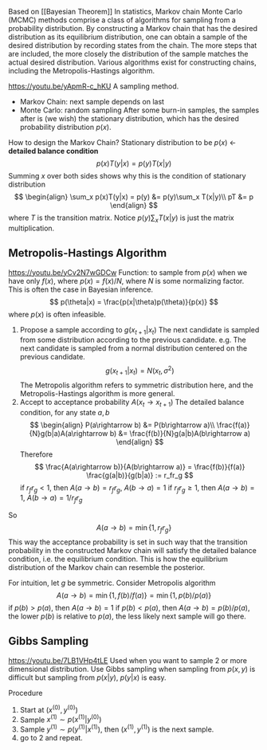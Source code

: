 Based on [[Bayesian Theorem]]
In statistics, Markov chain Monte Carlo (MCMC) methods comprise a class of algorithms for sampling from a probability distribution. By constructing a Markov chain that has the desired distribution as its equilibrium distribution, one can obtain a sample of the desired distribution by recording states from the chain. The more steps that are included, the more closely the distribution of the sample matches the actual desired distribution. Various algorithms exist for constructing chains, including the Metropolis-Hastings algorithm.

https://youtu.be/yApmR-c_hKU
A sampling method.
* Markov Chain: next sample depends on last
* Monte Carlo: random sampling
After some burn-in samples, the samples after is (we wish) the stationary distribution, which has the desired probability distribution $p(x)$.

How to design the Markov Chain? Stationary distribution to be $p(x)$ <- **detailed balance condition** $$p(x)T(y|x) = p(y)T(x|y)$$
Summing $x$ over both sides shows why this is the condition of stationary distribution
$$
\begin{align}
\sum_x p(x)T(y|x) = p(y) &= p(y)\sum_x T(x|y)\\
pT &= p
\end{align}
$$
where $T$ is the transition matrix. Notice $p(y)\sum_x T(x|y)$ is just the matrix multiplication.


## Metropolis-Hastings Algorithm
https://youtu.be/yCv2N7wGDCw
Function: to sample from $p(x)$ when we have only $f(x)$, where $p(x) = f(x)/N$, where $N$ is some normalizing factor. This is often the case in Bayesian inference. 
$$
p(\theta|x) = \frac{p(x|\theta)p(\theta)}{p(x)}
$$
where $p(x)$ is often infeasible.

1. Propose a sample according to $g(x_{t+1}|x_t)$
The next candidate is sampled from some distribution according to the previous candidate. e.g. The next candidate is sampled from a normal distribution centered on the previous candidate.
$$
g(x_{t+1}|x_t) = N(x_t, \sigma^2)
$$
The Metropolis algorithm refers to symmetric distribution here, and the Metropolis-Hastings algorithm is more general.
2. Accept to acceptance probability $A(x_t \rightarrow x_{t+1})$
The detailed balance condition, for any state $a, b$
$$
\begin{align}
P(a\rightarrow b) &= P(b\rightarrow a)\\
\frac{f(a)}{N}g(b|a)A(a\rightarrow b) &= \frac{f(b)}{N}g(a|b)A(b\rightarrow a)
\end{align}
$$
Therefore
$$
\frac{A(a\rightarrow b)}{A(b\rightarrow a)} = \frac{f(b)}{f(a)} \frac{g(a|b)}{g(b|a)} := r_fr_g
$$
if $r_f r_g < 1$, then $A(a\rightarrow b) = r_f r_g$, $A(b\rightarrow a) = 1$
if $r_f r_g \geq 1$, then $A(a\rightarrow b) = 1$, $A(b\rightarrow a) = 1/r_fr_g$

So
$$
A(a\rightarrow b) = \min\{1, r_f r_g\}
$$
This way the acceptance probability is set in such way that the transition probability in the constructed Markov chain will satisfy the detailed balance condition, i.e. the equilibrium condition. This is how the equilibrium distribution of the Markov chain can resemble the posterior.

For intuition, let $g$ be symmetric. Consider Metropolis algorithm
$$
A(a\rightarrow b) = \min\{1, {f(b)}/{f(a)}\} = \min\{1, {p(b)}/{p(a)}\}
$$
if $p(b)>p(a)$, then $A(a\rightarrow b) = 1$
if $p(b)< p(a)$, then $A(a\rightarrow b) = p(b)/p(a)$, the lower $p(b)$ is relative to $p(a)$, the less likely next sample will go there.

## Gibbs Sampling
https://youtu.be/7LB1VHp4tLE
Used when you want to sample 2 or more dimensional distribution. Use Gibbs sampling when sampling from $p(x,y)$ is difficult but sampling from $p(x|y)$, $p(y|x)$ is easy.

Procedure
1. Start at $(x^{(0)}, y^{(0)})$
2. Sample $x^{(1)} \sim p(x^{(1)}|y^{(0)})$
3. Sample $y^{(1)} \sim p(y^{(1)}|x^{(1)})$, then $(x^{(1)}, y^{(1)})$ is the next sample. 
4. go to 2 and repeat.

